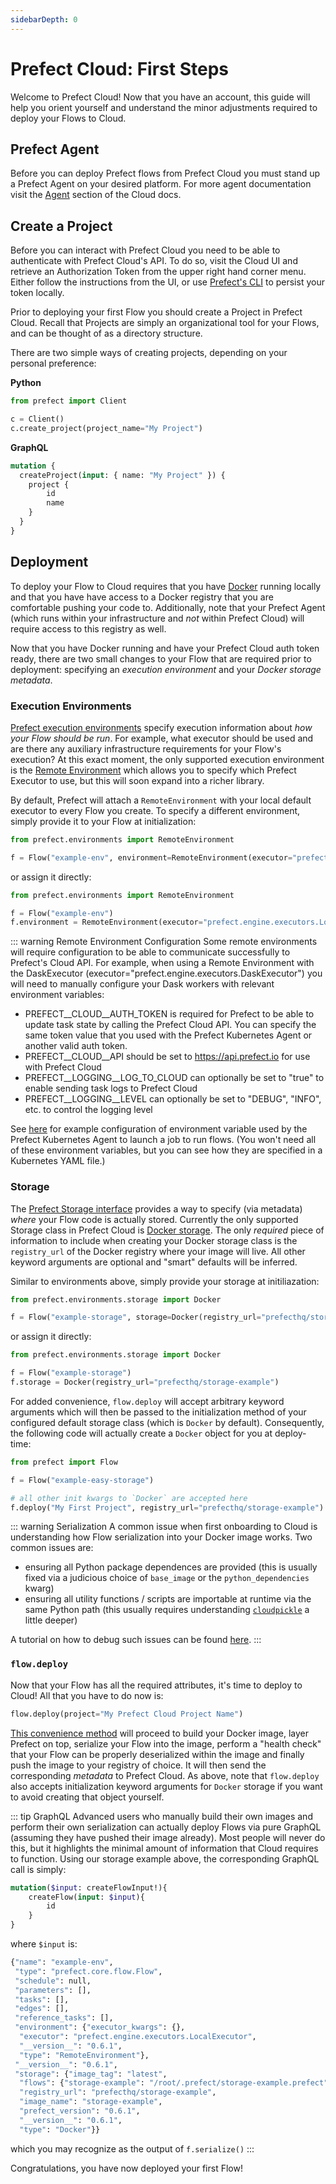 ```yaml
---
sidebarDepth: 0
---
```


# Prefect Cloud: First Steps

Welcome to Prefect Cloud! Now that you have an account, this guide will help you orient yourself and understand the minor adjustments required to deploy your Flows to Cloud.

## Prefect Agent

Before you can deploy Prefect flows from Prefect Cloud you must stand up a Prefect Agent on your desired platform. For more agent documentation visit the [Agent](agent/overview.html) section of the Cloud docs.

## Create a Project

Before you can interact with Prefect Cloud you need to be able to authenticate with Prefect Cloud's API.  To do so, visit the Cloud UI and retrieve an Authorization Token from the upper right hand corner menu.  Either follow the instructions from the UI, or use [Prefect's CLI](https://docs.prefect.io/guide/cloud_concepts/cli.html#auth) to persist your token locally.

Prior to deploying your first Flow you should create a Project in Prefect Cloud.  Recall that Projects are simply an organizational tool for your Flows, and can be thought of as a directory structure.

There are two simple ways of creating projects, depending on your personal preference:

**Python**
```python
from prefect import Client

c = Client()
c.create_project(project_name="My Project")
```

**GraphQL**
```graphql
mutation {
  createProject(input: { name: "My Project" }) {
    project {
        id
        name
    }
  }
}
```

## Deployment

To deploy your Flow to Cloud requires that you have [Docker](https://www.docker.com/) running locally and that you have have access to a Docker registry that you are comfortable pushing your code to.  Additionally, note that your Prefect Agent (which runs within your infrastructure and _not_ within Prefect Cloud) will require access to this registry as well.

Now that you have Docker running and have your Prefect Cloud auth token ready, there are two small changes to your Flow that are required prior to deployment: specifying an _execution environment_ and your _Docker storage metadata_.

### Execution Environments

[Prefect execution environments](https://docs.prefect.io/api/unreleased/environments/execution.html) specify execution information about _how your Flow should be run_.  For example, what executor should be used and are there any auxiliary infrastructure requirements for your Flow's execution?  At this exact moment, the only supported execution environment is the [Remote Environment](https://docs.prefect.io/api/unreleased/environments/execution.html#remoteenvironment) which allows you to specify which Prefect Executor to use, but this will soon expand into a richer library.  

By default, Prefect will attach a `RemoteEnvironment` with your local default executor to every Flow you create.  To specify a different environment, simply provide it to your Flow at initialization:
```python
from prefect.environments import RemoteEnvironment

f = Flow("example-env", environment=RemoteEnvironment(executor="prefect.engine.executors.LocalExecutor"))
```
or assign it directly:
```python
from prefect.environments import RemoteEnvironment

f = Flow("example-env")
f.environment = RemoteEnvironment(executor="prefect.engine.executors.LocalExecutor")
```

::: warning Remote Environment Configuration
Some remote environments will require configuration to be able to communicate successfully to Prefect's Cloud API. For example, when using a Remote Environment with the DaskExecutor (executor="prefect.engine.executors.DaskExecutor") you will need to manually configure your Dask workers with relevant environment variables:
- PREFECT__CLOUD__AUTH_TOKEN is required for Prefect to be able to update task state by calling the Prefect Cloud API. You can specify the same token value that you used with the Prefect Kubernetes Agent or another valid auth token.
- PREFECT__CLOUD__API should be set to https://api.prefect.io for use with Prefect Cloud
- PREFECT__LOGGING__LOG_TO_CLOUD can optionally be set to "true" to enable sending task logs to Prefect Cloud
- PREFECT__LOGGING__LEVEL can optionally be set to "DEBUG", "INFO", etc. to control the logging level

See [here](https://github.com/PrefectHQ/prefect/blob/master/src/prefect/agent/kubernetes/job_spec.yaml) for example configuration of environment variable used by the Prefect Kubernetes Agent to launch a job to run flows. (You won't need all of these environment variables, but you can see how they are specified in a Kubernetes YAML file.)

### Storage

The [Prefect Storage interface](https://docs.prefect.io/api/unreleased/environments/storage.html#docker) provides a way to specify (via metadata) _where_ your Flow code is actually stored.  Currently the only supported Storage class in Prefect Cloud is [Docker storage](https://docs.prefect.io/api/unreleased/environments/storage.html#docker).  The only _required_ piece of information to include when creating your Docker storage class is the `registry_url` of the Docker registry where your image will live.  All other keyword arguments are optional and "smart" defaults will be inferred. 

Similar to environments above, simply provide your storage at initiliazation:
```python
from prefect.environments.storage import Docker

f = Flow("example-storage", storage=Docker(registry_url="prefecthq/storage-example"))
```
or assign it directly:

```python
from prefect.environments.storage import Docker

f = Flow("example-storage")
f.storage = Docker(registry_url="prefecthq/storage-example")
```

For added convenience, `flow.deploy` will accept arbitrary keyword arguments which will then be passed to the initialization method of your configured default storage class (which is `Docker` by default).  Consequently, the following code will actually create a `Docker` object for you at deploy-time:

```python
from prefect import Flow

f = Flow("example-easy-storage")

# all other init kwargs to `Docker` are accepted here
f.deploy("My First Project", registry_url="prefecthq/storage-example")
```

::: warning Serialization
A common issue when first onboarding to Cloud is understanding how Flow serialization into your Docker image works.  Two common issues are:
- ensuring all Python package dependences are provided (this is usually fixed via a judicious choice of `base_image` or the `python_dependencies` kwarg)
- ensuring all utility functions / scripts are importable at runtime via the same Python path (this usually requires understanding [`cloudpickle`](https://github.com/cloudpipe/cloudpickle) a little deeper)

A tutorial on how to debug such issues can be found [here](https://docs.prefect.io/guide/tutorials/local-debugging.html#locally-check-your-flow-s-docker-storage).
:::

### `flow.deploy`

Now that your Flow has all the required attributes, it's time to deploy to Cloud!  All that you have to do now is:
```python
flow.deploy(project="My Prefect Cloud Project Name")
```
[This convenience method](https://docs.prefect.io/api/unreleased/core/flow.html#prefect-core-flow-flow-deploy) will proceed to build your Docker image, layer Prefect on top, serialize your Flow into the image, perform a "health check" that your Flow can be properly deserialized within the image and finally push the image to your registry of choice.  It will then send the corresponding _metadata_ to Prefect Cloud.  As above, note that `flow.deploy` also accepts initialization keyword arguments for `Docker` storage if you want to avoid creating that object yourself.

::: tip GraphQL
Advanced users who manually build their own images and perform their own serialization can actually deploy Flows via pure GraphQL (assuming they have pushed their image already).  Most people will never do this, but it highlights the minimal amount of information that Cloud requires to function.  Using our storage example above, the corresponding GraphQL call is simply:
```graphql
mutation($input: createFlowInput!){
    createFlow(input: $input){
        id
    }
}
```
where `$input` is:

```python
{"name": "example-env",
 "type": "prefect.core.flow.Flow",
 "schedule": null,
 "parameters": [],
 "tasks": [],
 "edges": [],
 "reference_tasks": [],
 "environment": {"executor_kwargs": {},
  "executor": "prefect.engine.executors.LocalExecutor",
  "__version__": "0.6.1",
  "type": "RemoteEnvironment"},
 "__version__": "0.6.1",
 "storage": {"image_tag": "latest",
  "flows": {"storage-example": "/root/.prefect/storage-example.prefect"},
  "registry_url": "prefecthq/storage-example",
  "image_name": "storage-example",
  "prefect_version": "0.6.1",
  "__version__": "0.6.1",
  "type": "Docker"}}
```

which you may recognize as the output of `f.serialize()`
:::

Congratulations, you have now deployed your first Flow!

